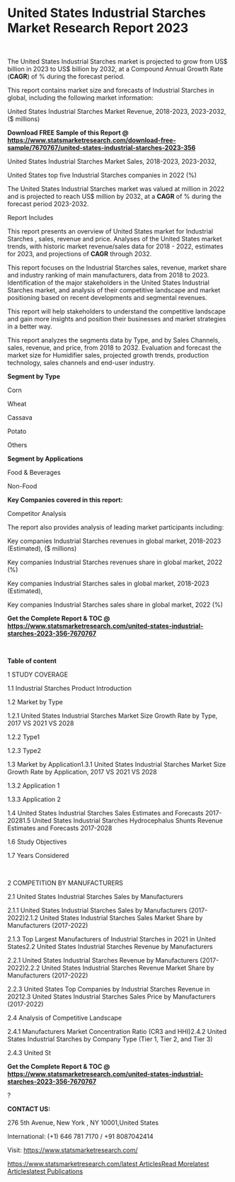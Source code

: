 <h1>United States Industrial Starches Market Research Report 2023</h1><br/><p>The United States Industrial Starches market is projected to grow from US$ billion in 2023 to US$ billion by 2032, at a Compound Annual Growth Rate (<strong>CAGR</strong>) of % during the forecast period.</p>
 
 
 
 <p>This report contains market size and forecasts of Industrial Starches in global, including the following market information:</p>
 
 
 
 <p>United States Industrial Starches Market Revenue, 2018-2023, 2023-2032, ($ millions)</p>
 
 
 
 <p><strong>Download FREE Sample of this Report @ <a href="https://www.statsmarketresearch.com/download-free-sample/7670767/united-states-industrial-starches-2023-356">https://www.statsmarketresearch.com/download-free-sample/7670767/united-states-industrial-starches-2023-356</a></strong></p>
 
 
 
 <p>United States Industrial Starches Market Sales, 2018-2023, 2023-2032,</p>
 
 
 
 <p>United States top five Industrial Starches companies in 2022 (%)</p>
 
 
 
 <p>The United States Industrial Starches market was valued at million in 2022 and is projected to reach US$ million by 2032, at a <strong>CAGR</strong> of % during the forecast period 2023-2032.</p>
 
 
 
 <p>Report Includes</p>
 
 
 
 <p>This report presents an overview of United States market for Industrial Starches , sales, revenue and price. Analyses of the United States market trends, with historic market revenue/sales data for 2018 - 2022, estimates for 2023, and projections of <strong>CAGR</strong> through 2032.</p>
 
 
 
 <p>This report focuses on the Industrial Starches sales, revenue, market share and industry ranking of main manufacturers, data from 2018 to 2023. Identification of the major stakeholders in the United States Industrial Starches market, and analysis of their competitive landscape and market positioning based on recent developments and segmental revenues.</p>
 
 
 
 <p>This report will help stakeholders to understand the competitive landscape and gain more insights and position their businesses and market strategies in a better way.</p>
 
 
 
 <p>This report analyzes the segments data by Type, and by Sales Channels, sales, revenue, and price, from 2018 to 2032. Evaluation and forecast the market size for Humidifier sales, projected growth trends, production technology, sales channels and end-user industry.</p>
 
 
 
 <p><strong>Segment by Type</strong></p>
 
 
 
 <p>Corn</p>
 
 
 
 <p>Wheat</p>
 
 
 
 <p>Cassava</p>
 
 
 
 <p>Potato</p>
 
 
 
 <p>Others</p>
 
 
 
 <p><strong>Segment <strong><strong>by Applications</strong></strong></strong></p>
 
 
 
 <p>Food & Beverages</p>
 
 
 
 <p>Non-Food</p>
 
 
 
 <p><strong>Key Companies covered in this report:</strong></p>
 
 
 
 <p>Competitor Analysis</p>
 
 
 
 <p>The report also provides analysis of leading market participants including:</p>
 
 
 
 <p>Key companies Industrial Starches revenues in global market, 2018-2023 (Estimated), ($ millions)</p>
 
 
 
 <p>Key companies Industrial Starches revenues share in global market, 2022 (%)</p>
 
 
 
 <p>Key companies Industrial Starches sales in global market, 2018-2023 (Estimated),</p>
 
 
 
 <p>Key companies Industrial Starches sales share in global market, 2022 (%)</p>
 
 
 
 <div><b>Get the Complete Report & TOC @ <a href="https://www.statsmarketresearch.com/united-states-industrial-starches-2023-356-7670767">https://www.statsmarketresearch.com/united-states-industrial-starches-2023-356-7670767</a></b></div>
 
 
 
 <p><br />
 
 <b>Table of content</b></p>
 
 
 
 <p>1 STUDY COVERAGE<br />
 
 1.1 Industrial Starches Product Introduction<br />
 
 1.2 Market by Type<br />
 
 1.2.1 United States Industrial Starches Market Size Growth Rate by Type, 2017 VS 2021 VS 2028<br />
 
 1.2.2 Type1<br />
 
 1.2.3 Type2<br />
 
 1.3 Market by Application1.3.1 United States Industrial Starches Market Size Growth Rate by Application, 2017 VS 2021 VS 2028<br />
 
 1.3.2 Application 1<br />
 
 1.3.3 Application 2<br />
 
 1.4 United States Industrial Starches Sales Estimates and Forecasts 2017-20281.5 United States Industrial Starches Hydrocephalus Shunts Revenue Estimates and Forecasts 2017-2028<br />
 
 1.6 Study Objectives<br />
 
 1.7 Years Considered<br />
 
 <br />
 
 2 COMPETITION BY MANUFACTURERS<br />
 
 2.1 United States Industrial Starches Sales by Manufacturers<br />
 
 2.1.1 United States Industrial Starches Sales by Manufacturers (2017-2022)2.1.2 United States Industrial Starches Sales Market Share by Manufacturers (2017-2022)<br />
 
 2.1.3 Top Largest Manufacturers of Industrial Starches in 2021 in United States2.2 United States Industrial Starches Revenue by Manufacturers<br />
 
 2.2.1 United States Industrial Starches Revenue by Manufacturers (2017-2022)2.2.2 United States Industrial Starches Revenue Market Share by Manufacturers (2017-2022)<br />
 
 2.2.3 United States Top Companies by Industrial Starches Revenue in 20212.3 United States Industrial Starches Sales Price by Manufacturers (2017-2022)<br />
 
 2.4 Analysis of Competitive Landscape<br />
 
 2.4.1 Manufacturers Market Concentration Ratio (CR3 and HHI)2.4.2 United States Industrial Starches by Company Type (Tier 1, Tier 2, and Tier 3)<br />
 
 2.4.3 United St</p>
 
 
 
 <div><b>Get the Complete Report & TOC @ <a href="https://www.statsmarketresearch.com/united-states-industrial-starches-2023-356-7670767">https://www.statsmarketresearch.com/united-states-industrial-starches-2023-356-7670767</a></b></div>
 
 
 
 <p>? </p>
 
 
 
 <p><b>CONTACT US:</b><br />
 
 276 5th Avenue, New York , NY 10001,United States<br />
 
 International: (+1) 646 781 7170 / +91 8087042414<br />
 
 Visit: <a href="https://www.statsmarketresearch.com/">https://www.statsmarketresearch.com/</a><br />
 
 <a href="https://gyeongbokgung.com">https://www.statsmarketresearch.com/</a><a href="https://hallyeomaritime.com">latest Articles</a><a href="https://jingwansa.com">Read More</a><a href="https://nguoiviet.jp/">latest Articles</a><a href="https://www.intelmarketresearch.com/">latest Publications</a></p>